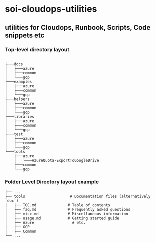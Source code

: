 # soi-cloudops-utilities
## utilities for Cloudops, Runbook, Scripts, Code snippets etc

### Top-level directory layout
```

├───docs
│   ├───azure
│   ├───common
│   └───gcp
├───examples
│   ├───azure
│   ├───common
│   └───gcp
├───helpers
│   ├───azure
│   ├───common
│   └───gcp
├───libraries
│   ├───azure
│   ├───common
│   └───gcp
├───test
│   ├───azure
│   ├───common
│   └───gcp
└───tools
    ├───azure
    │   └───AzureQuota-ExportToGoogleDrive
    ├───common
    └───gcp
```

### Folder Level Directory layout example

```
├── ...
├── tools                    # Documentation files (alternatively `doc`)
|   ├── TOC.md              # Table of contents
│   ├── faq.md              # Frequently asked questions
│   ├── misc.md             # Miscellaneous information
│   ├── usage.md            # Getting started guide
│   ├── Azure                 # etc.
|   ├── GCP
|   ├── Common
└── ...
```
